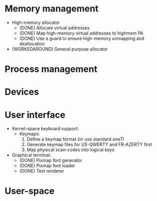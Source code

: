 # Memory management #

- High-memory allocator
  - (DONE) Allocate virtual addresses
  - (DONE) Map high-memory virtual addresses to highmem PA
  - (DONE) Use a guard to ensure high-memory unmapping and deallocation
- (WORKEDAROUND) General purpose allocator

# Process management #

# Devices #

# User interface #

- Kernel-space keyboard support:
  - Keymaps:
    1. Define a keymap format (or use standard one?)
    2. Generate keymap files for US-QWERTY and FR-AZERTY first
    3. Map physical scan-codes into logical keys
- Graphical terminal:
  - (DONE) Pixmap font generator
  - (DONE) Pixmap font loader
  - (DONE) Text renderer

# User-space #
